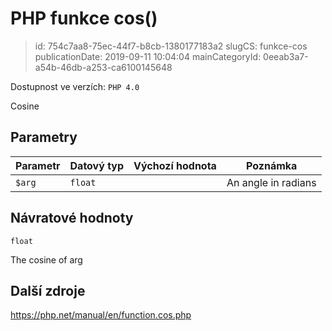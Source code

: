 PHP funkce cos()
================================

> id: 754c7aa8-75ec-44f7-b8cb-1380177183a2
> slugCS: funkce-cos
> publicationDate: 2019-09-11 10:04:04
> mainCategoryId: 0eeab3a7-a54b-46db-a253-ca6100145648

Dostupnost ve verzích: `PHP 4.0`

Cosine


Parametry
--------------

| Parametr | Datový typ | Výchozí hodnota | Poznámka |
|-----|-----|-----|-----|
| `$arg` | `float` |  | An angle in radians |


Návratové hodnoty
----------------

`float`

The cosine of arg

Další zdroje
------------

https://php.net/manual/en/function.cos.php
